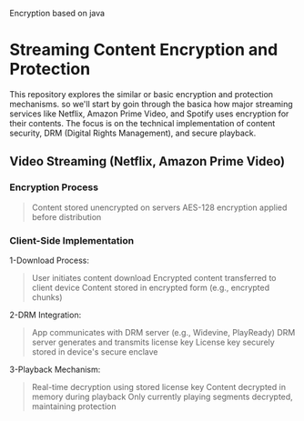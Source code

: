 Encryption based on java

# Streaming Content Encryption and Protection

This repository explores the similar or basic encryption and protection mechanisms.
so we'll start by goin through the basica how major streaming services like Netflix, Amazon Prime Video, and Spotify uses encryption for their contents. The focus is on the technical implementation of content security, DRM (Digital Rights Management), and secure playback.

## Video Streaming (Netflix, Amazon Prime Video)

### Encryption Process

> Content stored unencrypted on servers
> AES-128 encryption applied before distribution

### Client-Side Implementation

1-Download Process:

> User initiates content download
> Encrypted content transferred to client device
> Content stored in encrypted form (e.g., encrypted chunks)


2-DRM Integration:

>App communicates with DRM server (e.g., Widevine, PlayReady)
>DRM server generates and transmits license key
>License key securely stored in device's secure enclave


3-Playback Mechanism:

> Real-time decryption using stored license key
> Content decrypted in memory during playback
> Only currently playing segments decrypted, maintaining protection

